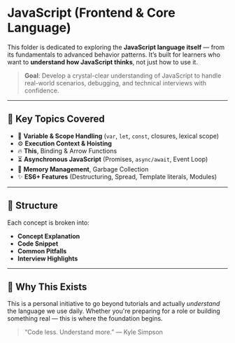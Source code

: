 # JavaScript (Frontend & Core Language)

This folder is dedicated to exploring the **JavaScript language itself** — from its fundamentals to advanced behavior patterns. It’s built for learners who want to **understand how JavaScript thinks**, not just how to use it.

> **Goal**: Develop a crystal-clear understanding of JavaScript to handle real-world scenarios, debugging, and technical interviews with confidence.

---

## 📌 Key Topics Covered

- 🔁 **Variable & Scope Handling** (`var`, `let`, `const`, closures, lexical scope)
- ⚙️ **Execution Context & Hoisting**
- 🔥 **This**, Binding & Arrow Functions
- ⏳ **Asynchronous JavaScript** (Promises, `async/await`, Event Loop)
- 🧠 **Memory Management**, Garbage Collection
- ✨ **ES6+ Features** (Destructuring, Spread, Template literals, Modules)

---

## 📁 Structure

Each concept is broken into:
- **Concept Explanation**
- **Code Snippet**
- **Common Pitfalls**
- **Interview Highlights**

---

## 🚀 Why This Exists

This is a personal initiative to go beyond tutorials and actually *understand* the language we use daily. Whether you're preparing for a role or building something real — this is where the foundation begins.

> “Code less. Understand more.” — Kyle Simpson